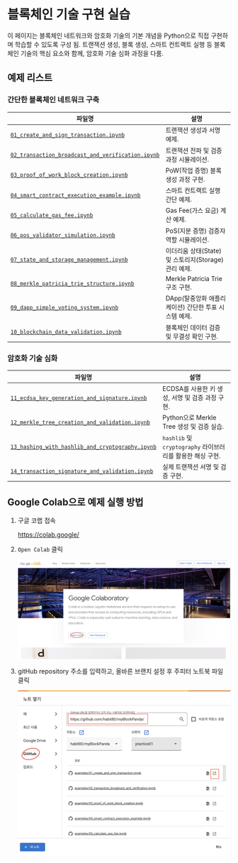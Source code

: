 # 블록체인 기술 구현 실습

이 페이지는 블록체인 네트워크와 암호화 기술의 기본 개념을 Python으로 직접 구현하며 학습할 수 있도록 구성 됨. 트랜잭션 생성, 블록 생성, 스마트 컨트랙트 실행 등 블록체인 기술의 핵심 요소와 함께, 암호화 기술 심화 과정을 다룸.

## 예제 리스트

### 간단한 블록체인 네트워크 구축
   | **파일명**                                    | **설명**                                              |
   |----------------------------------------------|-------------------------------------------------------|
   | [`01_create_and_sign_transaction.ipynb`](01_create_and_sign_transaction.ipynb)           | 트랜잭션 생성과 서명 예제.                             |
   | [`02_transaction_broadcast_and_verification.ipynb`](02_transaction_broadcast_and_verification.ipynb)| 트랜잭션 전파 및 검증 과정 시뮬레이션.                 |
   | [`03_proof_of_work_block_creation.ipynb`](03_proof_of_work_block_creation.ipynb)          | PoW(작업 증명) 블록 생성 과정 구현.                   |
   | [`04_smart_contract_execution_example.ipynb`](04_smart_contract_execution_example.ipynb)      | 스마트 컨트랙트 실행 간단 예제.                        |
   | [`05_calculate_gas_fee.ipynb`](05_calculate_gas_fee.ipynb)                     | Gas Fee(가스 요금) 계산 예제.                         |
   | [`06_pos_validator_simulation.ipynb`](06_pos_validator_simulation.ipynb)              | PoS(지분 증명) 검증자 역할 시뮬레이션.                 |
   | [`07_state_and_storage_management.ipynb`](07_state_and_storage_management.ipynb)          | 이더리움 상태(State) 및 스토리지(Storage) 관리 예제.   |
   | [`08_merkle_patricia_trie_structure.ipynb`](08_merkle_patricia_trie_structure.ipynb)        | Merkle Patricia Trie 구조 구현.                       |
   | [`09_dapp_simple_voting_system.ipynb`](09_dapp_simple_voting_system.ipynb)             | DApp(탈중앙화 애플리케이션) 간단한 투표 시스템 예제.   |
   | [`10_blockchain_data_validation.ipynb`](10_blockchain_data_validation.ipynb)            | 블록체인 데이터 검증 및 무결성 확인 구현.              |

### 암호화 기술 심화
   | **파일명**                                      | **설명**                                                  |
   |-------------------------------------------------|----------------------------------------------------------|
   | [`11_ecdsa_key_generation_and_signature.ipynb`](11_ecdsa_key_generation_and_signature.ipynb)      | ECDSA를 사용한 키 생성, 서명 및 검증 과정 구현.             |
   | [`12_merkle_tree_creation_and_validation.ipynb`](12_merkle_tree_creation_and_validation.ipynb)     | Python으로 Merkle Tree 생성 및 검증 실습.                  |
   | [`13_hashing_with_hashlib_and_cryptography.ipynb`](13_hashing_with_hashlib_and_cryptography.ipynb)   | `hashlib` 및 `cryptography` 라이브러리를 활용한 해싱 구현.  |
   | [`14_transaction_signature_and_validation.ipynb`](14_transaction_signature_and_validation.ipynb)    | 실제 트랜잭션 서명 및 검증 구현.


## Google Colab으로 예제 실행 방법

1. 구글 코랩 접속

    https://colab.google/

1. `Open Colab` 클릭

    ![GoogleColab](resources/googlecolab.png)

1. gitHub repository 주소를 입력하고, 올바른 브랜치 설정 후 주피터 노트북 파일 클릭

    ![GoogleColab](resources/googlecolab2.png)